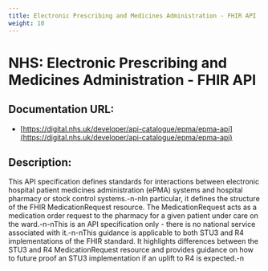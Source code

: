```yaml
---
title: Electronic Prescribing and Medicines Administration - FHIR API
weight: 10
---
```


# NHS: Electronic Prescribing and Medicines Administration - FHIR API

## Documentation URL:
 - [https://digital.nhs.uk/developer/api-catalogue/epma/epma-api](https://digital.nhs.uk/developer/api-catalogue/epma/epma-api)

## Description:
This API specification defines standards for interactions between electronic hospital patient medicines administration (ePMA) systems and hospital pharmacy or stock control systems.-n-nIn particular, it defines the structure of the FHIR MedicationRequest resource. The MedicationRequest acts as a medication order request to the pharmacy for a given patient under care on the ward.-n-nThis is an API specification only - there is no national service associated with it.-n-nThis guidance is applicable to both STU3 and R4 implementations of the FHIR standard. It highlights differences between the STU3 and R4 MedicationRequest resource and provides guidance on how to future proof an STU3 implementation if an uplift to R4 is expected.-n

